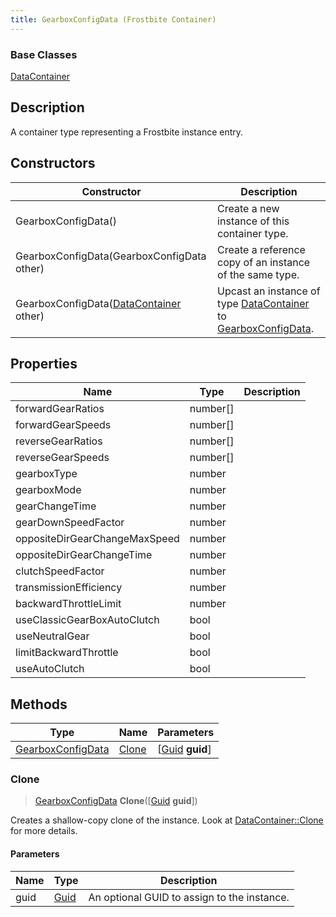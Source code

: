 ```yaml
---
title: GearboxConfigData (Frostbite Container)
---
```

### Base Classes

[DataContainer](/vext/ref/cls/shr/datacontainer)

## Description

A container type representing a Frostbite instance entry.

## Constructors

| Constructor                                                                  | Description                                                                                                               |
| ---------------------------------------------------------------------------- | ------------------------------------------------------------------------------------------------------------------------- |
| GearboxConfigData()                                                          | Create a new instance of this container type.                                                                             |
| GearboxConfigData(GearboxConfigData other)                                   | Create a reference copy of an instance of the same type.                                                                  |
| GearboxConfigData([DataContainer](/vext/ref/cls/shr/datacontainer) other) | Upcast an instance of type [DataContainer](/vext/ref/cls/shr/datacontainer) to [GearboxConfigData](GearboxConfigData). |

## Properties

| Name                          | Type       | Description |
| ----------------------------- | ---------- | ----------- |
| forwardGearRatios             | number\[\] |             |
| forwardGearSpeeds             | number\[\] |             |
| reverseGearRatios             | number\[\] |             |
| reverseGearSpeeds             | number\[\] |             |
| gearboxType                   | number     |             |
| gearboxMode                   | number     |             |
| gearChangeTime                | number     |             |
| gearDownSpeedFactor           | number     |             |
| oppositeDirGearChangeMaxSpeed | number     |             |
| oppositeDirGearChangeTime     | number     |             |
| clutchSpeedFactor             | number     |             |
| transmissionEfficiency        | number     |             |
| backwardThrottleLimit         | number     |             |
| useClassicGearBoxAutoClutch   | bool       |             |
| useNeutralGear                | bool       |             |
| limitBackwardThrottle         | bool       |             |
| useAutoClutch                 | bool       |             |

## Methods

| Type                                   | Name            | Parameters                                     |
| -------------------------------------- | --------------- | ---------------------------------------------- |
| [GearboxConfigData](GearboxConfigData) | [Clone](#clone) | \[[Guid](/vext/ref/cls/shr/guid) **guid**\] |

### Clone

> [GearboxConfigData](GearboxConfigData) **Clone**(\[[Guid](/vext/ref/cls/shr/guid) **guid**\])

Creates a shallow-copy clone of the instance. Look at [DataContainer::Clone](/vext/ref/cls/shr/datacontainer#clone) for more details.

#### Parameters

| Name | Type         | Description                                 |
| ---- | ------------ | ------------------------------------------- |
| guid | [Guid](Guid) | An optional GUID to assign to the instance. |
